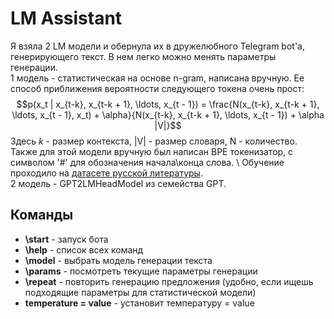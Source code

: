 # LM Assistant
Я взяла 2 LM модели и обернула их в дружелюбного Telegram bot'а, генерирующего текст. В нем легко можно менять параметры генерации.\
1 модель - статистическая на основе n-gram, написана вручную. Ее способ приближения вероятности следующего токена очень прост:
$$p(x_t | x_{t-k}, x_{t-k + 1}, \ldots, x_{t - 1}) = \frac{N(x_{t-k}, x_{t-k + 1}, \ldots, x_{t - 1}, x_t) + \alpha}{N(x_{t-k}, x_{t-k + 1}, \ldots, x_{t - 1}) +  \alpha |V|}$$ Здесь $k$ - размер контекста, |V| - размер словаря, N - количество.\
Также для этой модели вручную был написан BPE токенизатор, с символом '#' для обозначения начала\конца слова. \ Обучение проходило на [датасете русской литературы](https://www.kaggle.com/datasets/d0rj3228/russian-literature/data).\
2 модель - GPT2LMHeadModel из семейства GPT.
## Команды
* **\start** - запуск бота
* **\help** - список всех команд
* **\model** - выбрать модель генерации текста
* **\params** - посмотреть текущие параметры генерации
* **\repeat** - повторить генерацию предложения (удобно, если ищешь подходящие параметры для статистической модели)
* **temperature = value** - установит температуру = value
